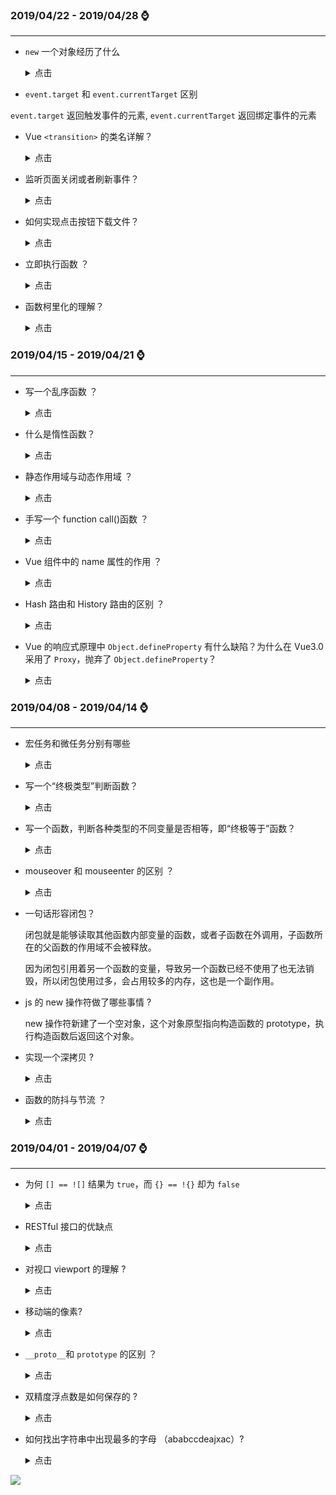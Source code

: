 ### **2019/04/22 - 2019/04/28** :watch:

---

- `new` 一个对象经历了什么

  <details>
  <summary>点击</summary>

  ```js
  function Test() {}
  const test = new Test();
  ```

  1. 创建一个对象 `const obj = {}`

  2. 设置新对象的 constructor 属性为构造函数的名称，设置新对象的**proto**属性指向构造函数的 prototype 对象

  ```js
  obj.constructor = Test;
  obj.__proto__ = Test.prototype;
  ```

  3. 使用新对象调用函数，函数中的 this 被指向新实例对象 `Test.call(obj)`

  4. 将初始化完毕的新对象地址，保存到等号左边的变量中
     </details>

- `event.target` 和 `event.currentTarget` 区别

`event.target` 返回触发事件的元素, `event.currentTarget` 返回绑定事件的元素

- Vue `<transition>` 的类名详解？

  <details>
  <summary>点击</summary>

  在进入/离开的过渡中，会有 6 个 class 切换。

  v-enter：定义进入过渡的开始状态。在元素被插入之前生效，在元素被插入之后的下一帧移除。

  v-enter-active：定义进入过渡生效时的状态。在整个进入过渡的阶段中应用，在元素被插入之前生效，在过渡/动画完成之后移除。这个类可以被用来定义进入过渡的过程时间，延迟和曲线函数。

  v-enter-to: 定义进入过渡的结束状态。在元素被插入之后下一帧生效 (与此同时 v-enter 被移除)，在过渡/动画完成之后移除。

  v-leave: 定义离开过渡的开始状态。在离开过渡被触发时立刻生效，下一帧被移除。

  v-leave-active：定义离开过渡生效时的状态。在整个离开过渡的阶段中应用，在离开过渡被触发时立刻生效，在过渡/动画完成之后移除。这个类可以被用来定义离开过渡的过程时间，延迟和曲线函数。

  v-leave-to: 定义离开过渡的结束状态。在离开过渡被触发之后下一帧生效 (与此同时 v-leave 被删除)，在过渡/动画完成之后移除。

  </details>

- 监听页面关闭或者刷新事件？

  <details>
  <summary>点击</summary>

  页面加载时只执行 `onload` 事件。

  页面关闭时，先 `onbeforeunload` 事件，再 `onunload` 事件。

  页面刷新时先执行 `onbeforeunload` 事件，然后 `onunload` 事件，最后 `onload` 事件。

  因此监听 `onbeforeunload` 事件，如下：

  ```js
  window.addEventListener('beforeunload', e => this.beforeunloadFn(e));
  window.removeEventListener('beforeunload', e => this.beforeunloadFn(e));
  ```

  </details>

* 如何实现点击按钮下载文件？

  <details>
  <summary>点击</summary>
  这个时候就需要给 a 标签添加一个属性“download”，如：

  ```html
  <a
    href="https://github.com/zxpsuper/Demo/archive/master.zip"
    download="master.zip"
    >点击下载</a
  >
  ```

  </details>

* 立即执行函数 ？

  <details>
  <summary>点击</summary>

  立即执行函数（IIFE）常用于第三方库，好处在于隔离作用域，任何一个第三方库都会存在大量的变量和函数，为了避免变量污染（命名冲突），开发者们想到的解决办法就是使用立即执行函数。

  通过定义一个匿名函数，创建了一个新的函数作用域，相当于创建了一个“私有”的命名空间，该命名空间的变量和方法，不会破坏污染全局的命名空间。此时若是想访问全局对象，将全局对象以参数形式传进去即可

  ```js
  (function() {})();
  ```

  </details>

* 函数柯里化的理解？

  <details>
  <summary>点击</summary>

  在数学和计算机科学中，柯里化是一种将使用多个参数的一个函数转换成一系列使用一个参数的函数的技术。

  那究竟柯里化有什么作用呢？常见的作用是：参数复用、延迟运行、扁平化

  函数柯里化（curry）的定义很简单：传递给函数一部分参数来调用它，让它返回一个函数去处理剩下的参数。

  比如对于加法函数 `var add = (x, y) => x + y` ，我们可以这样进行柯里化：

  ```js
  //比较容易读懂的ES5写法
  var add = function(x) {
    return function(y) {
      return x + y;
    };
  };

  //ES6写法，也是比较正统的函数式写法
  var add = x => y => x + y;

  //试试看
  var add2 = add(2);
  var add200 = add(200);

  add2(2); // =>4
  add200(50); // =>250
  ```

  </details>

### **2019/04/15 - 2019/04/21** :watch:

---

- 写一个乱序函数 ？

  <details>
  <summary>点击</summary>

  遍历数组元素，然后将当前元素与以后随机位置的元素进行交换。

  ```js
  function shuffle(a) {
    for (let i = a.length; i; i--) {
      let j = Math.floor(Math.random() * i);
      // es6语法
      [a[i - 1], a[j]] = [a[j], a[i - 1]];
    }
    return a;
  }
  ```

  </details>

- 什么是惰性函数？

  <details>
  <summary>点击</summary>

  惰性函数就是返回一个重写函数。example:

  ```js
  var foo = function() {
    var t = new Date();
    foo = function() {
      return t;
    };
    return foo();
  };

  foo();
  ```

  </details>

- 静态作用域与动态作用域 ？

  <details>
  <summary>点击</summary>

  静态作用域 —— 函数的作用域基于函数创建的位置。

  动态作用域 —— 函数的作用域基于函数的使用位置。

  ```js
  var value = 1;

  function foo() {
    console.log(value);
  }

  function bar() {
    var value = 2;
    foo();
  }

  bar(); // 输出 1 。JavaScript 采用的是词法作用域，也称为静态作用域。相同的，动态作用域此代码应该输出 2
  ```

  </details>

- 手写一个 function call()函数 ？

  <details>
  <summary>点击</summary>

  ```js
  Function.prototype.call2 = function(context, ...args) {
    // 因为传进来的 context 有可能是 null
    context = context || window;
    // Function.prototype this 为当前运行的函数
    // 让 fn 的上下文为 context
    context.fn = this;

    const result = context.fn(...args);

    delete context.fn;

    return result;
  };
  ```

  <details>

* Vue 组件中的 name 属性的作用 ？

  <details>
  <summary>点击</summary>

  组件在全局用 Vue.component() 注册时，全局 ID 自动作为组件的 name。

  指定 name 选项的另一个好处是便于调试。有名字的组件有更友好的警告信息。另外，当在有 vue-devtools，未命名组件将显示成 <AnonymousComponent>，这很没有语义。通过提供 name 选项，可以获得更有语义信息的组件树。

  </details>

- Hash 路由和 History 路由的区别 ？

  <details>
  <summary>点击</summary>

  1. hash 路由

  hash 路由一个明显的标志是带有#,我们主要是通过监听 url 中的 hash 变化来进行路由跳转。(`window.addEventListener('hashchange', this.refresh, false);`)

  hash 的优势就是兼容性更好,在老版 IE 中都有运行,问题在于 url 中一直存在#不够美观,而且 hash 路由更像是 Hack 而非标准,相信随着发展更加标准化的 History API 会逐步蚕食掉 hash 路由的市场。

  2. history 路由

  history 路由使用 History API 来实现，具体有:

  ```js
  window.history.back(); // 后退
  window.history.forward(); // 前进
  window.history.go(-3); // 后退三个页面
  ```

  `history.pushState`用于在浏览历史中添加历史记录, `history.replaceState`方法的参数与`pushState`方法一模一样，区别是它修改浏览历史中当前纪录,而非添加记录,同样不触发跳转。

  </details>

- Vue 的响应式原理中 `Object.defineProperty` 有什么缺陷？为什么在 Vue3.0 采用了 `Proxy`，抛弃了 `Object.defineProperty`？

  <details>
  <summary>点击</summary>

  1. Object.defineProperty 无法监控到数组下标的变化，导致通过数组下标添加元素，不能实时响应；

  2. Object.defineProperty 只能劫持对象的属性，从而需要对每个对象，每个属性进行遍历，如果，属性值是对象，还需要深度遍历。Proxy 可以劫持整个对象，并返回一个新的对象。

  3. Proxy 不仅可以代理对象，还可以代理数组。还可以代理动态增加的属性。

  </details>

### **2019/04/08 - 2019/04/14** :watch:

---

- 宏任务和微任务分别有哪些

  <details>
    <summary>点击</summary>
    
  **宏任务**： setTimeout，setInterval，setImmediate (Node独有)，requestAnimationFrame (浏览器独有)，I/O，UI rendering (浏览器独有)

  **微任务**： process.nextTick (Node 独有)，Promise，Object.observe，MutationObserver

  </details>

- 写一个“终极类型”判断函数？

  <details>
  <summary>点击</summary>

  ```js
  function type(obj) {
    var toString = Object.prototype.toString;
    var toType = {};
    var typeArr = [
      'Undefined',
      'Null',
      'Boolean',
      'Number',
      'String',
      'Object',
      'Array',
      'Function',
      'Date',
      'RegExp',
      'Error',
      'Arguments',
    ];
    typeArr.map(function(item, index) {
      toType['[object ' + item + ']'] = item.toLowerCase();
    });

    return typeof obj !== 'object' ? typeof obj : toType[toString.call(obj)];
  }
  ```

  </details>

* 写一个函数，判断各种类型的不同变量是否相等，即“终极等于”函数？

  <details>
  <summary>点击</summary>

  ```js
  const equals = (a, b) => {
    if (a === b) return true;
    if (a instanceof Date && b instanceof Date)
      return a.getTime() === b.getTime();
    if (!a || !b || (typeof a !== 'object' && typeof b !== 'object'))
      return a === b;
    if (a.prototype !== b.prototype) return false;
    if (Array.isArray(a) && Array.isArray(b)) a.sort(), b.sort();

    let keys = Object.keys(a);
    if (keys.length !== Object.keys(b).length) return false;
    return keys.every(k => equals(a[k], b[k]));
  };
  ```

  </details>

- mouseover 和 mouseenter 的区别 ？

  <details>
  <summary>点击</summary>
  mouseover：当鼠标移入元素或其子元素都会触发事件，所以有一个重复触发，冒泡的过程。对应的移除事件是 mouseout

  mouseenter：当鼠标移除元素本身（不包含元素的子元素）会触发事件，也就是不会冒泡，对应的移除事件是 mouseleave

  </details>

- 一句话形容闭包？

  闭包就是能够读取其他函数内部变量的函数，或者子函数在外调用，子函数所在的父函数的作用域不会被释放。

  因为闭包引用着另一个函数的变量，导致另一个函数已经不使用了也无法销毁，所以闭包使用过多，会占用较多的内存，这也是一个副作用。

- js 的 new 操作符做了哪些事情 ?

  new 操作符新建了一个空对象，这个对象原型指向构造函数的 prototype，执行构造函数后返回这个对象。

- 实现一个深拷贝 ?

  <details>
  <summary>点击</summary>

  ```js
  //所谓深度克隆，就是当对象的某个属性值为object或array的时候，要获得一份copy，而不是直接拿到引用值

  function deepClone1(origin, target) {
    //origin是被克隆对象，target是我们获得copy
    var target = target || {}; //定义target
    for (var key in origin) {
      //遍历原对象
      if (origin.hasOwnProperty(key)) {
        if (Array.isArray(origin[key])) {
          //如果是数组
          target[key] = [];
          deepClone1(origin[key], target[key]); //递归
        } else if (typeof origin[key] === 'object' && origin[key] !== null) {
          target[key] = {};
          deepClone1(origin[key], target[key]); //递归
        } else {
          target[key] = origin[key];
        }
      }
    }
    return target;
  }

  function deepClone2(data) {
    if (!data || !(data instanceof Object) || typeof data === 'function') {
      return data;
    }
    var constructor = data.constructor;
    var result = new constructor();
    for (var key in data) {
      if (data.hasOwnProperty(key)) {
        result[key] = deepClone2(data[key]);
      }
    }
    return result;
  }

  function deepClone3(origin, target) {
    var target = target || {},
      toStr = Object.prototype.toString;
    for (var prop in origin) {
      if (origin.hasOwnProperty(prop)) {
        //不能把原型链上的一起拷贝了
        //判断是元素类型还是引用类型
        if (typeof origin[prop] == 'object' && typeof origin[prop] !== 'null') {
          target[prop] = toStr.call(prop) == '[object Array]' ? [] : {};
          arguments.callee(origin[prop], target[prop]); //递归调用
        } else {
          target[prop] = origin[prop]; //原始类型直接复制
        }
      }
    }

    return target;
  }
  function deepClone4(obj) {
    //判断是否是简单数据类型，
    if (typeof obj == 'object') {
      //复杂数据类型
      var result = obj.constructor == Array ? [] : {};
      for (let i in obj) {
        result[i] =
          typeof obj[i] == 'object' && obj[i] !== null
            ? deepClone4(obj[i])
            : obj[i];
      }
    } else {
      //简单数据类型 直接 == 赋值
      var result = obj;
    }
    return result;
  }
  ```

  推荐使用 deepClone2()

  </details>

* 函数的防抖与节流 ？

  <details>
  <summary>点击</summary>

  **防抖**

  所谓防抖，就是指触发事件后在 n 秒内函数只能执行一次，如果在 n 秒内又触发了事件，则会重新计算函数执行时间。（防误触）

  ```js
  // 延缓执行
  function debounce(func, wait) {
    var timeout;

    return function() {
      var context = this;
      var args = arguments;
      console.log(args);
      console.log(func);
      if (timeout) clearTimeout(timeout);

      timeout = setTimeout(function() {
        func.apply(context, args);
      }, wait);
    };
  }
  // 立即执行
  function debounce(func, wait) {
    var timeout;

    return function() {
      var context = this;
      var args = arguments;

      if (timeout) clearTimeout(timeout);

      var callNow = !timeout;
      timeout = setTimeout(function() {
        timeout = null;
      }, wait);

      if (callNow) func.apply(context, args);
    };
  }
  ```

  **节流**

  所谓节流，就是指连续触发事件但是在 n 秒中只执行一次函数。（限制流量）

  ```js
  // 时间戳
  function throttle(func, wait) {
    var previous = 0;

    return function() {
      var now = Date.now();
      var context = this;
      var args = arguments;
      if (now - previous > wait) {
        func.apply(context, args);
        previous = now;
      }
    };
  }
  // 定时器,延迟执行
  function throttle(func, wait) {
    var timeout;

    return function() {
      var context = this;
      var args = arguments;
      if (!timeout) {
        timeout = setTimeout(function() {
          timeout = null;
          func.apply(context, args);
        }, wait);
      }
    };
  }
  ```

  </details>

### **2019/04/01 - 2019/04/07** :watch:

---

- 为何 `[] == ![]` 结果为 `true`，而 `{} == !{}` 却为 `false`

  <details>
  <summary>点击</summary>

  **首先了解一下类型转化的规则：**

  1、如果有一个操作数是布尔值，则在比较相等性之前先将其转换为数值——false 转换为 0，而 true 转换为 1；

  2、如果一个操作数是字符串，另一个操作数是数值，在比较相等性之前先将字符串转换为数值

  3、如果一个操作数是对象，另一个操作数不是，则调用对象的 valueOf()（boolean 对象方法）方法或者 toString()方法，用得到的基本类型值按照前面的规则进行比较

  null 和 undefined 是相等的

  4、要比较相等性之前，不能将 null  和  undefined  转换成其他任何值

  5、如果有一个操作数是 NaN，则相等操作符返回 false ，而不相等操作符返回  true。重要提示：即使两个操作数都是 NaN，相等操作符也返回 false 了；因为按照规则， NaN 不等于 NaN （NaN 不等于任何值，包括他本身）

  6、如果两个操作数都是对象，则比较它们是不是同一个对象，如果两个操作数都指向同一个对象，则相等操作符返回 true；否则，返回 false

  7、 `!`可将变量转换成 boolean 类型，null、undefined、NaN 以及空字符串('')取反都为 true，其余都为 false。

  **现在开始分析题目**

  ```js
  [] == ![];
  // 先转化右边 ![],
  // `!`可将变量转换成 boolean 类型，null、undefined、NaN 以及空字符串('')取反都为 true，其余都为 false。
  // 所以 ![] => false => 0

  // 左边 [], 因为[].toString() 为空字符串,所以 [] => ''

  // 综上， '' == 0, 为 true
  ```

  ```js
  {} == !{}
  // 先转化右边 !{},
  // `!`可将变量转换成 boolean 类型，null、undefined、NaN 以及空字符串('')取反都为 true，其余都为 false。
  // 所以 !{} => false => 0

  // 左边 ({}).toString() => "[object Object]"

  // 综上， "[object Object]" == 0, 为 false
  ```

  </details>

- RESTful 接口的优缺点

  <details>
  <summary>点击</summary>

  **什么是 restful 接口 ？**

  REST -- REpresentational State Transfer，英语的直译就是“表现层状态转移”，它包含以下三个方面：

  URL 设计: RESTful 的核心思想就是，客户端发出的数据操作指令都是"动词 + 宾语"的结构。比如，GET /articles 这个命令，GET 是动词，/articles 是宾语。

  动词通常就是五种 HTTP 方法，对应 CRUD 操作。

  - GET：读取（Read）
  - POST：新建（Create）
  - PUT：更新（Update）
  - PATCH：更新（Update），通常是部分更新
  - DELETE：删除（Delete）

  状态码: 客户端的每一次请求，服务器都必须给出回应。回应包括 HTTP 状态码和数据两部分。

  服务器回应: API 返回的数据格式，不应该是纯文本，而应该是一个 JSON 对象，因为这样才能返回标准的结构化数据。所以，服务器回应的 HTTP 头的 `Content-Type` 属性要设为 `application/json。`

  **优点**

  简洁明了，一目了然；轻量，直接通过 http，不需要额外的协议，post/get/put/delete 操作

  **缺点**

  当一次更新的内容多的时候需要调用更多的接口。删除也是，如果我想批量删除呢？

  1. 对后端开发人员要求高，业务逻辑有时难以被抽象为资源的增删改查。

  2. 对前端开发人员不友好，API 粒度较粗，难以查询符合特殊要求的数据，同样的业务要比普通的 API 需要更多次 HTTP 请求。

     </details>

* 对视口 viewport 的理解 ?

  <details>
  <summary>点击</summary>

  **视口分为：layout viewport -- 布局视口，visual viewport -- 视觉视口，ideal viewport -- 理想视口**

  如果把移动设备上浏览器的可视区域设为 viewport 的话，某些网站就会因为 viewport 太窄而显示错乱，所以这些浏览器就决定默认情况下把 viewport 设为一个较宽的值，比如 980px，这样的话即使是那些为桌面设计的网站也能在移动浏览器上正常显示了。这个浏览器默认的 viewport 叫做 layout viewport。这个 layout viewport 的宽度可以通过 document.documentElement.clientWidth 来获取。

  layout viewport 的宽度是大于浏览器可视区域的宽度的，所以我们还需要一个 visual viewport 来代表浏览器可视区域的大小。visual viewport 的宽度可以通过 window.innerWidth 来获取

  ideal viewport 即每个设备完美适配的视口。所谓的完美适配指的是，第一不需要用户缩放和横向滚动条就能正常的查看网站的所有内容；第二是无论文字，图片等在不同的设备都能显示出差不多的效果。ideal viewport 并没有一个固定的尺寸，不同的设备拥有有不同的 ideal viewport。

  **mata 标签与 viewport 的关系**

  ```html
  <meta
    name="viewport"
    content="width=device-width, initial-scale=1.0, maximum-scale=1.0, user-scalable=0"
  />
  ```

  移动设备默认的是 layout viewport , 但是我们需要的是 ideal viewport, 那么通过 meta 标签的作用就是：让当前 viewport 的宽度等于设备的宽度，同时不允许用户手动缩放。

  **meta 标签中 content 的属性和值如下：**

  - width 设置 layout viewport 的宽度，为一个正整数，或字符串"width-device"

  - initial-scale 设置页面的初始缩放值，为一个数字，可以带小数

  - minimum-scale 允许用户的最小缩放值，为一个数字，可以带小数

  - maximum-scale 允许用户的最大缩放值，为一个数字，可以带小数

  - height 设置 layout viewport 的高度，这个属性对我们并不重要，很少使用

  - user-scalable 是否允许用户进行缩放，值为"no"或"yes", no 代表不允许，yes 代表允许

  </details>

* 移动端的像素?

  <details>
  <summary>点击</summary>

  1、物理像素（设备像素）

  红蓝绿可以调配出任何颜色，通常说的手机像素就是由许多红蓝绿组成的一个小块，1 个小块表示 1 个像素。一个物理像素是显示器(手机屏幕)上最小的物理显示单元，通过控制每个像素点的颜色，使屏幕显示出不同的图像。屏幕从工厂出来那天起，它上面的物理像素点就固定不变了，单位 pt - 固定单位。

  比如：iPhone6、7、8 的分辨率为 1334\*750 像素表示,横向 750 个像素,纵向 1334 个像素

  2、CSS 像素

  CSS 和 JS 使用的抽象单位，浏览器内的一切长度都是以 CSS 像素为单位的，CSS 像素的单位是 px。

  一倍屏：当设备像素比为 1:1 时，使用 1（1×1）个设备像素显示 1 个 CSS 像素；

  二倍屏：当设备像素比为 2:1 时，使用 4（2×2）个设备像素显示 1 个 CSS 像素；

  三倍屏：当设备像素比为 3:1 时，使用 9（3×3）个设备像素显示 1 个 CSS 像素。

  3、像素密度（PPI）

  每英寸像素取值，也就是衡量单位物理面积内拥有像素值的情况。

  ![](https://math.jianshu.com/math?formula=PPI%3D%5Cfrac%7B%5Csqrt%7B%E9%95%BF%E5%BA%A6%E5%83%8F%E7%B4%A0%5E2%2B%E5%AE%BD%E5%BA%A6%E5%83%8F%E7%B4%A0%5E2%7D%7D%7B%E5%B1%8F%E5%B9%95%E8%8B%B1%E5%AF%B8%E6%95%B0%7D)

  ppi 越高，每英寸像素点越多，图像越清晰；我们可以类比物体的密度，密度越大，单位体积的质量就越大，ppi 越高，单位面积的像素越多。

  ppi 在 120-160 之间的手机被归为低密度手机，160-240 被归为中密度，240-320 被归为高密度，320 以上被归为超高密度（例如：苹果的 Retina 屏幕）

    </details>

* `__proto__`和 `prototype` 的区别 ？

  <details>
  <summary>点击</summary>

  1. 在 JS 里，万物皆对象。方法（Function）是对象，方法的原型(Function.prototype)是对象。因此，它们都会具有对象共有的特点。即：**对象具有属性`__proto__`，可称为隐式原型，一个对象的隐式原型指向构造该对象的构造函数的原型，这也保证了实例能够访问在构造函数原型中定义的属性和方法。**

  2. 方法(Function)方法这个特殊的对象，除了和其他对象一样有上述 proto 属性之外，还有自己特有的属性——原型属性（prototype），这个属性是一个指针，指向一个对象，这个对象的用途就是包含所有实例共享的属性和方法（我们把这个对象叫做原型对象）。原型对象也有一个属性，叫做 constructor，这个属性包含了一个指针，指回原构造函数。

  </details>

- 双精度浮点数是如何保存的 ?

  <details>
      <summary>点击</summary>

  在计算机中，浮点表示法，分为三大部分：

  第一部分用来存储符号位（sign），用来区分正负数，0 表示正数
  第二部分用来存储指数（exponent）
  第三部分用来存储小数（fraction）, 多出的末尾如果是 1 需要进位;

  双精度浮点数一共占据 64 位：

  符号位（sign）占用 1 位
  指数位（exponent）占用 11 位
  小数位（fraction）占用 52 位

  举个例子：0.1 的二进制为

  ```js
  0.00011001100110011001100110011001100110011001100110011001 10011...
  ```

  转化为 2 进制科学计数法

  ```js
  1.1001100110011001100110011001100110011001100110011001 * (2 ^ -4);
  ```

  也就是说 0.1 的：

  - 符号位为：0
  - 小数位为：1001100110011001100110011001100110011001100110011001
  - 指数位为：-4

  指数位为负数的怎么保存？为了减少不必要的麻烦，IEEE 规定了一个偏移量，对于指数部分，每次都加这个偏移量进行保存，这样即使指数是负数，那么加上这个偏移量也变为正数啦。为了使所有的负指数加上这个偏移量都能够变为正数，IEEE 规定 1023 为双精度的偏移量。

  因此指数部分为 -4 + 1023 = 1019， 转化成 11 位二进制为：01111111011

  因此 0.1 在内存中的保存为：

  ```js
    0 01111111011 1001100110011001100110011001100110011001100110011001
  ```

  </details>

* 如何找出字符串中出现最多的字母 （ababccdeajxac）?

  <details>
  <summary>点击</summary>

  最先想到的解法是用 map 纪录每个字符的次数，然后找出最多的即可：

  ```js
  function getMaxNumberOfChar(str) {
    return (str + '').split('').reduce(
      function(pre, cur, index, arr) {
        cur in pre ? pre[cur]++ : (pre[cur] = 1);
        pre[cur] > pre.value && ((pre.char = cur), (pre.value = pre[cur]));
        return pre;
      },
      { value: 0 }
    );
  }
  getMaxNumberOfChar('ababccdeajxac'); // Object {value: 4, a: 4, char: "a", b: 2, c: 3…}
  ```

  此外，可以考虑用正则来辅助处理：

  ```js
  function getMaxNumberOfChar(str) {
    return (str + '')
      .split('')
      .sort()
      .join('')
      .match(/(\w)\1*/g)
      .reduce(
        function(pre, cur) {
          return cur.length > pre.value
            ? { value: cur.length, char: cur[0] }
            : pre;
        },
        { value: 0 }
      );
  }
  getMaxNumberOfChar('ababccdeajxac'); // Object {value: 4, char: "a"}
  ```

  这里拓展一下 reduce 函数的用法

  ```js
  // reduce 函数
  // array.reduce(function(accumulator, currentValue, currentIndex, arr), initialValue)
  // reducer回调函数本身接受几个参数，第一个参数是 accumulator 累加器，第二个是数组中的 item，第三个参数是该项的索引，最后一个参数是原始数组的引用。
  // initialValue 为reduce初始值，否则视数组第一个值为初始值，选填
  const array1 = [1, 2, 3, 4];

  // 1 + 2 + 3 + 4
  console.log(
    array1.reduce((accumulator, currentValue) => {
      console.log(accumulator, currentValue);
      return accumulator + currentValue;
    })
  );
  ```

  </details>




![](https://raw.githubusercontent.com/zxpsuper/daily-question/master/image/fork_and_star.jpg)
